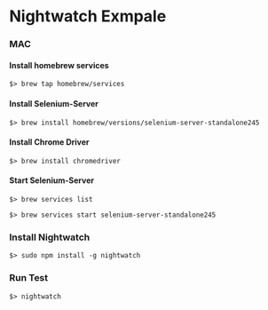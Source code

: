 Nightwatch Exmpale
==================

### MAC

#### Install homebrew services

```
$> brew tap homebrew/services
```

#### Install Selenium-Server

```
$> brew install homebrew/versions/selenium-server-standalone245
```

#### Install Chrome Driver

```
$> brew install chromedriver
```

#### Start Selenium-Server

```
$> brew services list
```

```
$> brew services start selenium-server-standalone245
```

### Install Nightwatch

```
$> sudo npm install -g nightwatch
```

### Run Test
```
$> nightwatch
```
